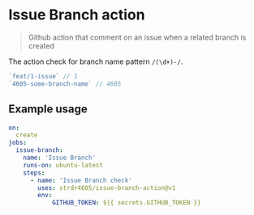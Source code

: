 # Issue Branch action

> Github action that comment on an issue when a related branch is created

The action check for branch name pattern `/(\d+)-/`.

```js
`feat/1-issue` // 1
`4605-some-branch-name` // 4605
```

## Example usage

```yml
on:
  create
jobs:
  issue-branch:
    name: 'Issue Branch'
    runs-on: ubuntu-latest
    steps:
      - name: 'Issue Branch check'
        uses: strdr4605/issue-branch-action@v1
        env:
            GITHUB_TOKEN: ${{ secrets.GITHUB_TOKEN }}
```

